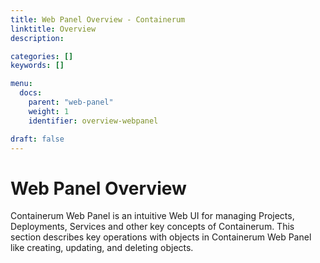 ```yaml
---
title: Web Panel Overview - Containerum
linktitle: Overview
description:

categories: []
keywords: []

menu:
  docs:
    parent: "web-panel"
    weight: 1
    identifier: overview-webpanel

draft: false
---
```


# Web Panel Overview
Containerum Web Panel is an intuitive Web UI for managing Projects, Deployments, Services and other key concepts of Containerum.
This section describes key operations with objects in Containerum Web Panel like creating, updating, and deleting objects.
